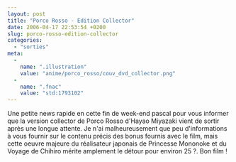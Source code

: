 ```yaml
---
layout: post
title: "Porco Rosso - Edition Collector"
date: 2006-04-17 22:53:54 +0200
slug: porco-rosso-edition-collector
categories:
  - "sorties"
meta:
  -
    name: ".illustration"
    value: "anime/porco_rosso/couv_dvd_collector.png"
  -
    name: ".fnac"
    value: "std:1793102"
---
```


Une petite news rapide en cette fin de week-end pascal pour vous informer que la version collector de Porco Rosso d'Hayao Miyazaki vient de sortir après une longue attente. Je n'ai malheureusement que peu d'informations à vous fournir sur le contenu précis des bonus fournis avec le film, mais cette oeuvre majeure du réalisateur japonais de Princesse Mononoke et du Voyage de Chihiro mérite amplement le détour pour environ 25 ?. Bon film !